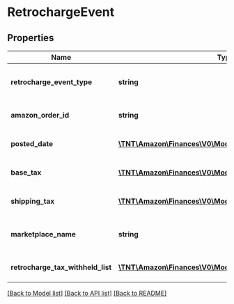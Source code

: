 # RetrochargeEvent

## Properties
Name | Type | Description | Notes
------------ | ------------- | ------------- | -------------
**retrocharge_event_type** | **string** | The type of event.  Possible values:  * Retrocharge  * RetrochargeReversal | [optional] 
**amazon_order_id** | **string** | An Amazon-defined identifier for an order. | [optional] 
**posted_date** | [**\TNT\Amazon\Finances\V0\Model\\DateTime**](\DateTime.md) | The date and time when the financial event was posted. | [optional] 
**base_tax** | [**\TNT\Amazon\Finances\V0\Model\Currency**](Currency.md) | The base tax associated with the retrocharge event. | [optional] 
**shipping_tax** | [**\TNT\Amazon\Finances\V0\Model\Currency**](Currency.md) | The shipping tax associated with the retrocharge event. | [optional] 
**marketplace_name** | **string** | The name of the marketplace where the retrocharge event occurred. | [optional] 
**retrocharge_tax_withheld_list** | [**\TNT\Amazon\Finances\V0\Model\TaxWithheldComponentList**](TaxWithheldComponentList.md) | A list of information about taxes withheld. | [optional] 

[[Back to Model list]](../README.md#documentation-for-models) [[Back to API list]](../README.md#documentation-for-api-endpoints) [[Back to README]](../README.md)


